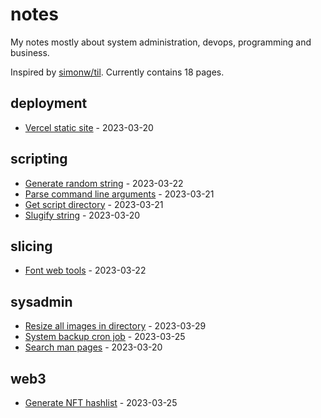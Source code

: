 # notes

My notes mostly about system administration, devops, programming and business.

Inspired by [simonw/til](https://github.com/simonw/til). Currently contains 18 pages.

## deployment

* [Vercel static site](./deployment/vercel-static-site.md) - 2023-03-20

## scripting

* [Generate random string](./scripting/generate-random-string.md) - 2023-03-22
* [Parse command line arguments](./scripting/parse-command-line-arguments.md) - 2023-03-21
* [Get script directory](./scripting/get-script-directory.md) - 2023-03-21
* [Slugify string](./scripting/slugify-string.md) - 2023-03-20

## slicing

* [Font web tools](./slicing/font-web-tools.md) - 2023-03-22

## sysadmin

* [Resize all images in directory](./sysadmin/resize-all-images-in-directory.md) - 2023-03-29
* [System backup cron job](./sysadmin/system-backup-cron-job.md) - 2023-03-25
* [Search man pages](./sysadmin/search-man-pages.md) - 2023-03-20

## web3

* [Generate NFT hashlist](./web3/generate-nft-hashlist.md) - 2023-03-25

